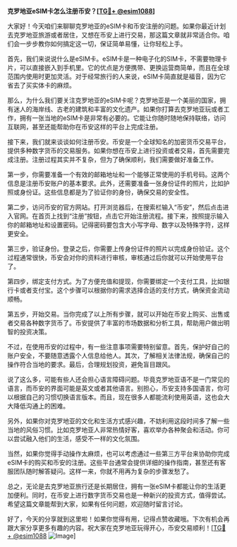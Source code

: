 **克罗地亚eSIM卡怎么注册币安？[[TG💪+ @esim1088](https://t.me/s/esim1088)]**

大家好！今天咱们来聊聊克罗地亚的eSIM卡和币安注册的问题。如果你最近计划去克罗地亚旅游或者居住，又想在币安上进行交易，那这篇文章就非常适合你。咱们会一步步教你如何搞定这一切，保证简单易懂，让你轻松上手。

首先，我们来说说什么是eSIM卡。eSIM卡是一种电子化的SIM卡，不需要物理卡片，可以直接嵌入到手机里。它的优点是方便携带、更换运营商简单，而且在全球范围内使用时更加灵活。对于经常旅行的人来说，eSIM卡简直就是福音，因为它省去了买实体卡的麻烦。

那么，为什么我们要关注克罗地亚的eSIM卡呢？克罗地亚是一个美丽的国家，拥有迷人的海岸线、古老的建筑和丰富的文化遗产。如果你打算去克罗地亚玩或者工作，拥有一张当地的eSIM卡是非常有必要的。它能让你随时随地保持联络，访问互联网，甚至还能帮助你在币安这样的平台上完成注册。

接下来，我们就来谈谈如何注册币安。币安是一个全球知名的加密货币交易平台，提供多种数字货币的交易服务。如果你想在币安上进行投资或者交易，首先需要完成注册。注册过程其实并不复杂，但为了确保顺利，我们需要做好准备工作。

第一步，你需要准备一个有效的邮箱地址和一个能够正常使用的手机号码。这两个信息是注册币安账户的基本要求。此外，还需要准备一张身份证件的照片，比如护照或身份证。这些信息都是为了验证你的身份，确保交易的安全性。

第二步，访问币安的官方网站。打开浏览器后，在搜索栏输入“币安”，然后点击进入官网。在首页上找到“注册”按钮，点击它开始注册流程。接下来，按照提示输入你的邮箱地址和设置密码。记得密码要包含大小写字母、数字以及特殊字符，这样更安全。

第三步，验证身份。登录之后，你需要上传身份证件的照片以完成身份验证。这个过程通常很快，币安会对你的资料进行审核，审核通过后你就可以开始使用平台了。

第四步，绑定支付方式。为了方便充值和提现，你需要绑定一个支付工具，比如银行卡或者支付宝。这个步骤可以根据你的需求选择合适的支付方式，确保资金流动顺畅。

第五步，开始交易。当你完成了以上所有步骤，就可以开始在币安上购买、出售或者交易各种数字货币了。币安提供了丰富的市场数据和分析工具，帮助用户做出明智的投资决策。

不过，在使用币安的过程中，有一些注意事项需要特别留意。首先，保护好自己的账户安全，不要随意透露个人信息给他人。其次，了解相关法律法规，确保自己的操作符合当地的要求。最后，合理规划投资，避免盲目跟风。

说了这么多，可能有些人还会担心语言障碍问题。毕竟克罗地亚语不是一门常见的语言，而币安的界面可能是英文或者其他语言。别担心，币安支持多国语言，你可以根据自己的习惯切换语言版本。而且，现在很多人都能流利使用英语，这也会大大降低沟通上的困难。

另外，如果你对克罗地亚的文化和生活方式感兴趣，不妨利用这段时间多了解一些当地的风俗习惯。比如克罗地亚人非常热情好客，喜欢举办各种聚会和活动。你可以尝试融入他们的生活，感受不一样的文化氛围。

当然，如果你觉得手动操作太麻烦，也可以考虑通过一些第三方平台来协助你完成eSIM卡的购买和币安的注册。这些平台通常会提供详细的操作指南，甚至还有客服团队随时解答疑问。这样一来，你就不用再为复杂的步骤发愁了。

总之，无论是去克罗地亚旅行还是长期居住，拥有一张eSIM卡都能让你的生活更加便利。同时，在币安上进行数字货币交易也是一种新兴的投资方式，值得尝试。希望这篇文章能帮到大家，如果有任何问题，欢迎随时留言讨论。

好了，今天的分享就到这里啦！如果你觉得有用，记得点赞收藏哦。下次有机会再跟大家分享更多有趣的内容。祝大家在克罗地亚玩得开心，币安交易顺利！[[TG💪+ @esim1088](https://t.me/s/esim1088) ![Image](https://i.postimg.cc/4NQfJmqS/Snipaste-2025-05-13-00-14-12.png)]